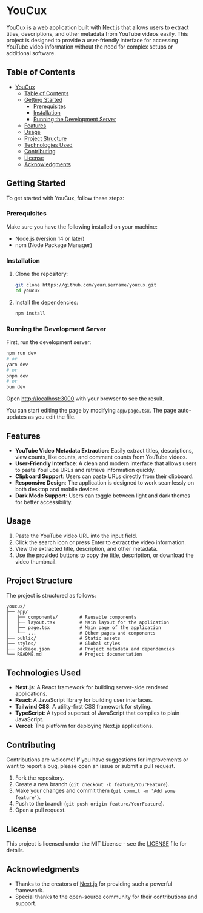 # YouCux

YouCux is a web application built with [Next.js](https://nextjs.org) that allows users to extract titles, descriptions, and other metadata from YouTube videos easily. This project is designed to provide a user-friendly interface for accessing YouTube video information without the need for complex setups or additional software.

## Table of Contents

- [YouCux](#youcux)
  - [Table of Contents](#table-of-contents)
  - [Getting Started](#getting-started)
    - [Prerequisites](#prerequisites)
    - [Installation](#installation)
    - [Running the Development Server](#running-the-development-server)
  - [Features](#features)
  - [Usage](#usage)
  - [Project Structure](#project-structure)
  - [Technologies Used](#technologies-used)
  - [Contributing](#contributing)
  - [License](#license)
  - [Acknowledgments](#acknowledgments)

## Getting Started

To get started with YouCux, follow these steps:

### Prerequisites

Make sure you have the following installed on your machine:

- Node.js (version 14 or later)
- npm (Node Package Manager)

### Installation

1. Clone the repository:

   ```bash
   git clone https://github.com/yourusername/youcux.git
   cd youcux
   ```

2. Install the dependencies:

   ```bash
   npm install
   ```

### Running the Development Server

First, run the development server:

```bash
npm run dev
# or
yarn dev
# or
pnpm dev
# or
bun dev
```

Open [http://localhost:3000](http://localhost:3000) with your browser to see the result.

You can start editing the page by modifying `app/page.tsx`. The page auto-updates as you edit the file.

## Features

- **YouTube Video Metadata Extraction**: Easily extract titles, descriptions, view counts, like counts, and comment counts from YouTube videos.
- **User-Friendly Interface**: A clean and modern interface that allows users to paste YouTube URLs and retrieve information quickly.
- **Clipboard Support**: Users can paste URLs directly from their clipboard.
- **Responsive Design**: The application is designed to work seamlessly on both desktop and mobile devices.
- **Dark Mode Support**: Users can toggle between light and dark themes for better accessibility.

## Usage

1. Paste the YouTube video URL into the input field.
2. Click the search icon or press Enter to extract the video information.
3. View the extracted title, description, and other metadata.
4. Use the provided buttons to copy the title, description, or download the video thumbnail.

## Project Structure

The project is structured as follows:

```
youcux/
├── app/
│   ├── components/        # Reusable components
│   ├── layout.tsx         # Main layout for the application
│   ├── page.tsx           # Main page of the application
│   └── ...                # Other pages and components
├── public/                # Static assets
├── styles/                # Global styles
├── package.json           # Project metadata and dependencies
└── README.md              # Project documentation
```

## Technologies Used

- **Next.js**: A React framework for building server-side rendered applications.
- **React**: A JavaScript library for building user interfaces.
- **Tailwind CSS**: A utility-first CSS framework for styling.
- **TypeScript**: A typed superset of JavaScript that compiles to plain JavaScript.
- **Vercel**: The platform for deploying Next.js applications.

## Contributing

Contributions are welcome! If you have suggestions for improvements or want to report a bug, please open an issue or submit a pull request.

1. Fork the repository.
2. Create a new branch (`git checkout -b feature/YourFeature`).
3. Make your changes and commit them (`git commit -m 'Add some feature'`).
4. Push to the branch (`git push origin feature/YourFeature`).
5. Open a pull request.

## License

This project is licensed under the MIT License - see the [LICENSE](LICENSE) file for details.

## Acknowledgments

- Thanks to the creators of [Next.js](https://nextjs.org) for providing such a powerful framework.
- Special thanks to the open-source community for their contributions and support.

```

```
